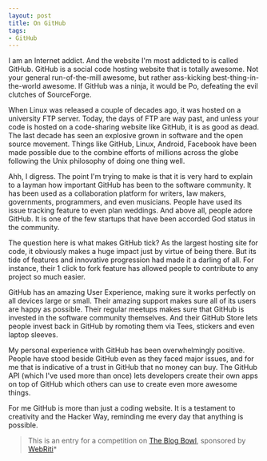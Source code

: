 ```yaml
---
layout: post
title: On GitHub
tags:
- GitHub
---
```

I am an Internet addict. And the website I'm most addicted to is called GitHub. GitHub is a social code hosting website that is totally awesome. Not your general run-of-the-mill awesome, but rather ass-kicking best-thing-in-the-world awesome. If GitHub was a ninja, it would be Po, defeating the evil clutches of SourceForge.

When Linux was released a couple of decades ago, it was hosted on a university FTP server. Today, the days of FTP are way past, and unless your code is hosted on a code-sharing website like GitHub, it is as good as dead. The last decade has seen an explosive grown in software and the open source movement. Things like GitHub, Linux, Android, Facebook have been made possible due to the combine efforts of millions across the globe following the Unix philosophy of doing one thing well.

Ahh, I digress. The point I'm trying to make is that it is very hard to explain to a layman how important GitHub  has been to the software community. It has been used as a collaboration platform for writers, law makers, governments, programmers, and even musicians. People have used its issue tracking feature to even plan weddings. And above all, people adore GitHub. It is one of the few startups that have been accorded God status in the community.

The question here is what makes GitHub tick? As the largest hosting site for code, it obviously makes a huge impact just by virtue of being there. But its tide of features and innovative progression had made it a darling of all. For instance, their 1 click to fork feature has allowed people to contribute to any project so much easier. 

GitHub has an amazing User Experience, making sure it works  perfectly on all devices large or small. Their amazing support makes sure all of its users are happy as possible. Their regular meetups makes sure that GitHub is invested in the software community themselves. And their GitHub Store lets people invest back in GitHub by romoting them via Tees, stickers and  even laptop sleeves.

My personal experience with GitHub has been overwhelmingly positive. People have stood beside GitHub even as they faced major issues, and for me that is indicative of a trust in GitHub that no money can buy. The GitHub API (which I've used more than once) lets developers create their own apps on top of GitHub which others can use to create even more awesome things.

For me GitHub is more than just a coding website. It is a testament to creativity and the Hacker Way, reminding me every day that anything is possible.

>This is an entry for a competition on [The Blog Bowl](http://theblogbowl.in/contests/contest/the-elegant-world-wide-web/view/), sponsored by [WebRiti](http://www.webriti.com/)*
